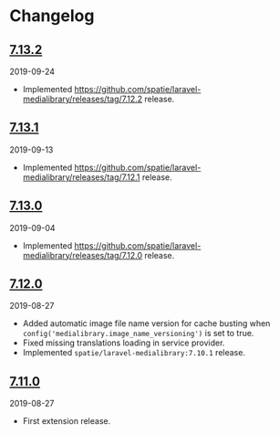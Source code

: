 # Changelog

## [7.13.2](https://github.com/Okipa/laravel-medialibrary-ext/releases/tag/7.13.2)
2019-09-24
- Implemented https://github.com/spatie/laravel-medialibrary/releases/tag/7.12.2 release.

## [7.13.1](https://github.com/Okipa/laravel-medialibrary-ext/releases/tag/7.13.1)
2019-09-13
- Implemented https://github.com/spatie/laravel-medialibrary/releases/tag/7.12.1 release.

## [7.13.0](https://github.com/Okipa/laravel-medialibrary-ext/releases/tag/7.13.0)
2019-09-04
- Implemented https://github.com/spatie/laravel-medialibrary/releases/tag/7.12.0 release.

## [7.12.0](https://github.com/Okipa/laravel-medialibrary-ext/releases/tag/7.12.0)
2019-08-27
- Added automatic image file name version for cache busting when `config('medialibrary.image_name_versioning')` is set to true.
- Fixed missing translations loading in service provider.
- Implemented `spatie/laravel-medialibrary:7.10.1` release.

## [7.11.0](https://github.com/Okipa/laravel-medialibrary-ext/releases/tag/7.11.0)
2019-08-27
- First extension release.
